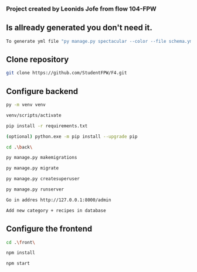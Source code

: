 ### Project created by Leonids Jofe from flow 104-FPW

## Is allready generated you don't need it.

```sh
To generate yml file "py manage.py spectacular --color --file schema.yml"
```

## Clone repository

```sh
git clone https://github.com/StudentFPW/F4.git
```

## Configure backend

```sh
py -m venv venv

venv/scripts/activate

pip install -r requirements.txt

(optional) python.exe -m pip install --upgrade pip

cd .\back\

py manage.py makemigrations

py manage.py migrate

py manage.py createsuperuser

py manage.py runserver

Go in addres http://127.0.0.1:8000/admin

Add new category + recipes in database
```

## Configure the frontend

```sh
cd .\front\

npm install

npm start
```
